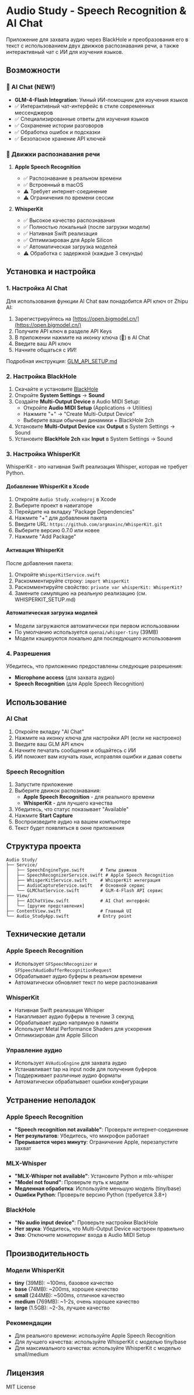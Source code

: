 # Audio Study - Speech Recognition & AI Chat

Приложение для захвата аудио через BlackHole и преобразования его в текст с использованием двух движков распознавания речи, а также интерактивный чат с ИИ для изучения языков.

## Возможности

### 🎯 AI Chat (NEW!)
- **GLM-4-Flash Integration**: Умный ИИ-помощник для изучения языков
- ✅ Интерактивный чат-интерфейс в стиле современных мессенджеров
- ✅ Специализированные ответы для изучения языков
- ✅ Сохранение истории разговоров
- ✅ Обработка ошибок и подсказки
- ✅ Безопасное хранение API ключей

### 🎤 Движки распознавания речи

1. **Apple Speech Recognition**
   - ✅ Распознавание в реальном времени
   - ✅ Встроенный в macOS
   - ⚠️ Требует интернет-соединение
   - ⚠️ Ограничения по времени сессии

2. **WhisperKit**
   - ✅ Высокое качество распознавания
   - ✅ Полностью локальный (после загрузки модели)
   - ✅ Нативная Swift реализация
   - ✅ Оптимизирован для Apple Silicon
   - ✅ Автоматическая загрузка моделей
   - ⚠️ Обработка с задержкой (каждые 3 секунды)

## Установка и настройка

### 1. Настройка AI Chat

Для использования функции AI Chat вам понадобится API ключ от Zhipu AI:

1. Зарегистрируйтесь на [https://open.bigmodel.cn/](https://open.bigmodel.cn/)
2. Получите API ключ в разделе API Keys
3. В приложении нажмите на иконку ключа (🔑) в AI Chat
4. Введите ваш API ключ
5. Начните общаться с ИИ!

Подробная инструкция: [GLM_API_SETUP.md](GLM_API_SETUP.md)

### 2. Настройка BlackHole

1. Скачайте и установите [BlackHole](https://github.com/ExistentialAudio/BlackHole)
2. Откройте **System Settings** → **Sound**
3. Создайте **Multi-Output Device** в Audio MIDI Setup:
   - Откройте **Audio MIDI Setup** (Applications → Utilities)
   - Нажмите "+" → "Create Multi-Output Device"
   - Выберите ваши обычные динамики + BlackHole 2ch
4. Установите **Multi-Output Device** как **Output** в System Settings → Sound
5. Установите **BlackHole 2ch** как **Input** в System Settings → Sound

### 3. Настройка WhisperKit

WhisperKit - это нативная Swift реализация Whisper, которая не требует Python.

#### Добавление WhisperKit в Xcode

1. Откройте `Audio Study.xcodeproj` в Xcode
2. Выберите проект в навигаторе
3. Перейдите на вкладку "Package Dependencies"
4. Нажмите "+" для добавления пакета
5. Введите URL: `https://github.com/argmaxinc/WhisperKit.git`
6. Выберите версию 0.7.0 или новее
7. Нажмите "Add Package"

#### Активация WhisperKit

После добавления пакета:
1. Откройте `WhisperKitService.swift`
2. Раскомментируйте строку: `import WhisperKit`
3. Раскомментируйте свойство: `private var whisperKit: WhisperKit?`
4. Замените симуляцию на реальную реализацию (см. WHISPERKIT_SETUP.md)

#### Автоматическая загрузка моделей

- Модели загружаются автоматически при первом использовании
- По умолчанию используется `openai/whisper-tiny` (39MB)
- Модели кэшируются локально для последующего использования

### 4. Разрешения

Убедитесь, что приложению предоставлены следующие разрешения:
- **Microphone access** (для захвата аудио)
- **Speech Recognition** (для Apple Speech Recognition)

## Использование

### AI Chat
1. Откройте вкладку "AI Chat"
2. Нажмите на иконку ключа для настройки API (если не настроено)
3. Введите ваш GLM API ключ
4. Начните печатать сообщения и общайтесь с ИИ
5. ИИ поможет вам изучать язык, исправляя ошибки и давая советы

### Speech Recognition

1. Запустите приложение
2. Выберите движок распознавания:
   - **Apple Speech Recognition** - для реального времени
   - **WhisperKit** - для лучшего качества
3. Убедитесь, что статус показывает "Available"
4. Нажмите **Start Capture**
5. Воспроизведите аудио на вашем компьютере
6. Текст будет появляться в окне приложения

## Структура проекта

```
Audio Study/
├── Service/
│   ├── SpeechEngineType.swift      # Типы движков
│   ├── SpeechRecognizerService.swift # Apple Speech Recognition
│   ├── WhisperKitService.swift     # WhisperKit интеграция
│   ├── AudioCaptureService.swift   # Основной сервис
│   └── GLMChatService.swift        # GLM-4-Flash API сервис
├── View/
│   ├── AIChatView.swift            # AI Chat интерфейс
│   └── [другие представления]
├── ContentView.swift               # Главный UI
└── Audio_StudyApp.swift           # Entry point
```

## Технические детали

### Apple Speech Recognition
- Использует `SFSpeechRecognizer` и `SFSpeechAudioBufferRecognitionRequest`
- Обрабатывает аудио буферы в реальном времени
- Автоматически обновляет текст по мере распознавания

### WhisperKit
- Нативная Swift реализация Whisper
- Накапливает аудио буферы в течение 3 секунд
- Обрабатывает аудио напрямую в памяти
- Использует Metal Performance Shaders для ускорения
- Оптимизирован для Apple Silicon

### Управление аудио
- Использует `AVAudioEngine` для захвата аудио
- Устанавливает tap на input node для получения буферов
- Поддерживает различные аудио форматы
- Автоматически обрабатывает ошибки конфигурации

## Устранение неполадок

### Apple Speech Recognition
- **"Speech recognition not available"**: Проверьте интернет-соединение
- **Нет результатов**: Убедитесь, что микрофон работает
- **Прерывается через минуту**: Ограничение Apple, перезапустите захват

### MLX-Whisper
- **"MLX-Whisper not available"**: Установите Python и mlx-whisper
- **"Model not found"**: Проверьте путь к модели
- **Медленная обработка**: Используйте меньшую модель (tiny/base)
- **Ошибки Python**: Проверьте версию Python (требуется 3.8+)

### BlackHole
- **"No audio input device"**: Проверьте настройки BlackHole
- **Нет звука**: Убедитесь, что Multi-Output Device настроен правильно
- **Эхо**: Отключите мониторинг входа в Audio MIDI Setup

## Производительность

### Модели WhisperKit
- **tiny** (39MB): ~100ms, базовое качество
- **base** (74MB): ~200ms, хорошее качество
- **small** (244MB): ~500ms, отличное качество
- **medium** (769MB): ~1-2s, очень хорошее качество
- **large** (1.5GB): ~2-3s, лучшее качество

### Рекомендации
- Для реального времени: используйте Apple Speech Recognition
- Для лучшего качества: используйте WhisperKit с моделью tiny/base
- Для максимального качества: используйте WhisperKit с моделью small/medium

## Лицензия

MIT License